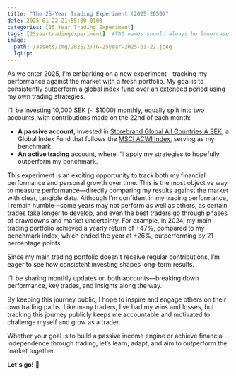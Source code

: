 ```yaml
---
title: "The 25-Year Trading Experiment (2025-2050)"
date: 2025-01-22 21:55:00 0100
categories: [25 Year Trading Experiment]
tags: [25yeartradingexperiment]  #TAG names should always be lowercase separated by comma
image: 
  path: /assets/img/2025/2/TG-25year-2025-01-22.jpeg
  lqtip: 
---
```


As we enter 2025, I’m embarking on a new experiment—tracking my performance against the market with a fresh portfolio. My goal is to consistently outperform a global index fund over an extended period using my own trading strategies.

I’ll be investing 10,000 SEK (~ $1000) monthly, equally split into two accounts, with contributions made on the 22nd of each month:

* <b>A passive account</b>, invested in [Storebrand Global All Countries A SEK](https://www.nordnet.se/fonder/lista/storebrand-global-all-countries-sek-fdd6454b), a Global Index Fund that follows the [MSCI ACWI Index](https://www.msci.com/indexes/index/892400), serving as my benchmark.
* <b>An active trading</b> account, where I’ll apply my strategies to hopefully outperform my benchmark.

This experiment is an exciting opportunity to track both my financial performance and personal growth over time. This is the most objective way to measure performance—directly comparing my results against the market with clear, tangible data. Although I'm confident in my trading performance, I remain humble—some years may not perform as well as others, as certain trades take longer to develop, and even the best traders go through phases of drawdowns and market uncertainty. For example, in 2024, my main trading portfolio achieved a yearly return of +47%, compared to my benchmark index, which ended the year at +26%, outperforming by 21 percentage points. 

Since my main trading portfolio doesn't receive regular contributions, I’m eager to see how consistent investing shapes long-term results.

I’ll be sharing monthly updates on both accounts—breaking down performance, key trades, and insights along the way.  

By keeping this journey public, I hope to inspire and engage others on their own trading paths. Like many traders, I've had my wins and losses, but tracking this journey publicly keeps me accountable and motivated to challenge myself and grow as a trader.  

Whether your goal is to build a passive income engine or achieve financial independence through trading, let’s learn, adapt, and aim to outperform the market together.

<b>Let's go!</b> 🌊

